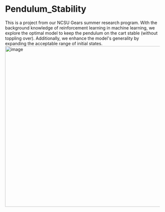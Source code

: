# Pendulum_Stability
This is a project from our NCSU Gears summer research program. With the background knowledge of reinforcement learning in machine learning, we explore the optimal model to keep the pendulum on the cart stable (without toppling over). Additionally, we enhance the model's generality by expanding the acceptable range of initial states.
<img width="897" height="524" alt="image" src="https://github.com/user-attachments/assets/e31146f3-07d3-41da-aaae-12a7bb06329d" />
